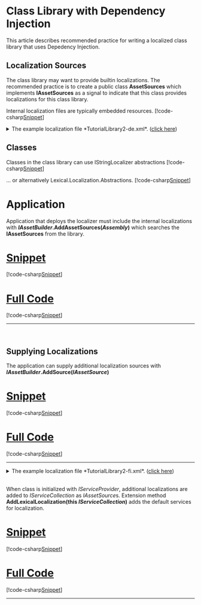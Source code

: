 ﻿# Class Library with Dependency Injection
This article describes recommended practice for writing a localized class library that uses Depedency Injection.

## Localization Sources
The class library may want to provide builtin localizations. 
The recommended practice is to create a public class **AssetSources** which implements **IAssetSources** as a signal 
to indicate that this class provides localizations for this class library.

Internal localization files are typically embedded resources.
[!code-csharp[Snippet](AssetSources.cs)]
<details>
  <summary>The example localization file *TutorialLibrary2-de.xml*.  (<u>click here</u>)</summary>
[!code-xml[Snippet](../../TutorialLibrary2-de.xml)]
</details>

## Classes
Classes in the class library can use IStringLocalizer abstractions
[!code-csharp[Snippet](MyClass.cs)]

... or alternatively Lexical.Localization.Abstractions.
[!code-csharp[Snippet](MyClassB.cs)]

# Application
Application that deploys the localizer must include the internal localizations with 
**<i>IAssetBuilder</i>.AddAssetSources(*Assembly*)** which searches the **IAssetSources** from the library.
# [Snippet](#tab/snippet-1)
[!code-csharp[Snippet](Consumer1.cs#Snippet)]
# [Full Code](#tab/full-1)
[!code-csharp[Snippet](Consumer1.cs)]
***
<br/>

## Supplying Localizations
The application can supply additional localization sources with **<i>IAssetBuilder</i>.AddSource(*IAssetSource*)**
# [Snippet](#tab/snippet-2)
[!code-csharp[Snippet](Consumer2.cs#Snippet)]
# [Full Code](#tab/full-2)
[!code-csharp[Snippet](Consumer2.cs)]
***
<details>
  <summary>The example localization file *TutorialLibrary2-fi.xml*.  (<u>click here</u>)</summary>
[!code-xml[Snippet](../../TutorialLibrary2-fi.xml)]
</details>
<br/>

When class is initialized with *IServiceProvider*, additional localizations are added to *IServiceCollection* as *IAssetSource*s.
Extension method **AddLexicalLocalization(this <i>IServiceCollection</i>)** adds the default services for localization.
# [Snippet](#tab/snippet-3)
[!code-csharp[Snippet](Consumer3.cs#Snippet)]
# [Full Code](#tab/full-3)
[!code-csharp[Snippet](Consumer3.cs)]
***
